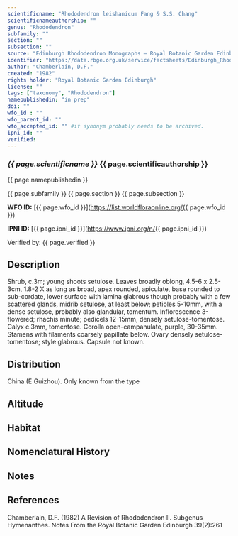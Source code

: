 ```yaml
---
scientificname: "Rhododendron leishanicum Fang & S.S. Chang"
scientificnameauthorship: ""
genus: "Rhododendron"
subfamily: ""
section: ""
subsection: ""
source: "Edinburgh Rhododendron Monographs – Royal Botanic Garden Edinburgh"
identifier: "https://data.rbge.org.uk/service/factsheets/Edinburgh_Rhododendron_Monographs.xhtml"
author: "Chamberlain, D.F."
created: "1982"
rights holder: "Royal Botanic Garden Edinburgh"
license: ""
tags: ["taxonomy", "Rhododendron"]
namepublishedin: "in prep"
doi: ""
wfo_id : ""
wfo_parent_id: ""
wfo_accepted_id: "" #if synonym probably needs to be archived.                      
ipni_id: ""
verified:
---
```

### _{{ page.scientificname }}_ {{ page.scientificauthorship }}
 {{ page.namepublishedin }}

{{ page.subfamily }} {{ page.section }} {{ page.subsection }}

**WFO ID:** [{{ page.wfo_id }}](https://list.worldfloraonline.org/{{ page.wfo_id }})

**IPNI ID:** [{{ page.ipni_id }}](https://www.ipni.org/n/{{ page.ipni_id }})

Verified by: {{ page.verified }}



## Description
Shrub, c.3m; young shoots setulose. Leaves broadly oblong, 4.5-6 x 2.5-3cm, 1.8-2 X as long as broad, apex rounded, apiculate, base rounded to sub-cordate, lower surface with lamina glabrous though probably with a few scattered glands, midrib setulose, at least below; petioles 5-10mm, with a dense setulose, probably also glandular, tomentum. Inflorescence 3-flowered; rhachis minute; pedicels 12-15mm, densely setulose-tomentose. Calyx c.3mm, tomentose. Corolla open-campanulate, purple, 30-35mm. Stamens with filaments coarsely papillate below. Ovary densely setulose-tomentose; style glabrous. Capsule not known.

## Distribution
China (E Guizhou). Only known from the type

## Altitude


## Habitat


## Nomenclatural History

                       
## Notes


## References

Chamberlain, D.F. (1982) A Revision of Rhododendron II. Subgenus Hymenanthes. Notes From the Royal Botanic Garden Edinburgh 39(2):261
